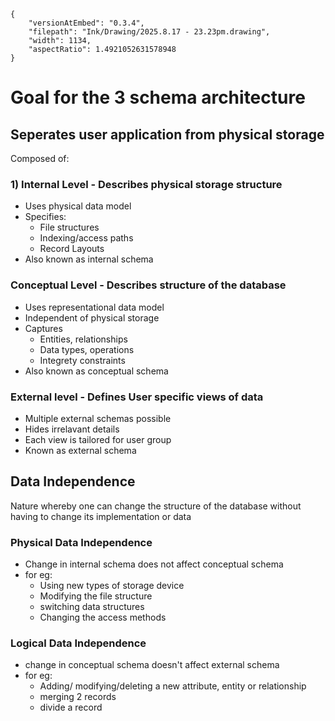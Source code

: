 
```handdrawn-ink
{
	"versionAtEmbed": "0.3.4",
	"filepath": "Ink/Drawing/2025.8.17 - 23.23pm.drawing",
	"width": 1134,
	"aspectRatio": 1.4921052631578948
}
```
# Goal for the 3 schema architecture
## Seperates user application from physical storage
Composed of: 
### 1) Internal Level - Describes physical storage structure
- Uses physical data model
- Specifies:
	- File structures
	- Indexing/access paths
	- Record Layouts
- Also known as internal schema
### Conceptual Level - Describes structure of the database
- Uses representational data model
- Independent of physical storage
- Captures
	- Entities, relationships
	- Data types, operations
	- Integrety constraints
- Also known as conceptual schema
### External level - Defines User specific views of data
- Multiple external schemas possible
- Hides irrelavant details
- Each view is tailored for user group
- Known as external schema
## Data Independence
Nature whereby one can change the structure of the database without having to change its implementation or data
### Physical Data Independence
- Change in internal schema does not affect conceptual schema
- for eg:
	- Using new types of storage device
	- Modifying the file structure
	- switching data structures
	- Changing the access methods
### Logical Data Independence
- change in conceptual schema doesn't affect external schema
- for eg:
	- Adding/ modifying/deleting a new attribute, entity or relationship
	- merging 2 records
	- divide a record